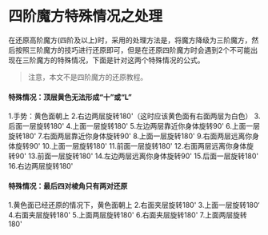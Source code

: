 # 四阶魔方特殊情况之处理


在还原高阶魔方(四阶及以上)时，采用的处理方法是，将魔方降级为三阶魔方，然后按照三阶魔方的技巧进行还原即可，但是在还原四阶魔方时会遇到2个不可能出现在三阶魔方的特殊情况，下面是针对这两个特殊情况的公式。
> 注意，本文不是四阶魔方的还原教程。

#### **特殊情况：顶层黄色无法形成“十”或“L”**
1.手势：黄色面朝上
2.右边两层旋转180'（这时应该黄色面有右面两层为白色）
3.后面一层旋转180'
4.上面一层旋转180'
5.左边两层靠近你身体旋转90'
6.上面一层旋转180'
7.右面两层靠近你身体旋转90'
8.上面一层旋转180'
9.右面两层远离你身体旋转90'
10.上面一层旋转180'
11.前面一层旋转180'
12.右面两层远离你身体旋转90'
13.前面一层旋转180'
14.左边两层远离你身体旋转90'
15.后面一层旋转180'
16.右边两层旋转180'

#### **特殊情况：最后四对棱角只有两对还原**
1.黄色面已经还原的情况下，黄色面朝上
2.右面夹层旋转180'
3.上面一层旋转180‘
4.右面夹层旋转180'
5.上面两层旋转180'
6.右面夹层旋转180'
7.上面两层旋转180'

